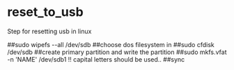 # reset_to_usb
Step for resetting usb in linux

##sudo wipefs --all /dev/sdb
##choose dos filesystem in
##sudo cfdisk /dev/sdb
##create primary partition and write the partition
##sudo mkfs.vfat -n 'NAME' /dev/sdb1   !! capital letters should be used..
##sync
